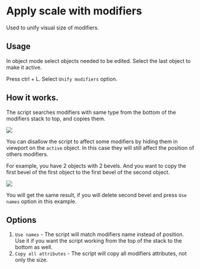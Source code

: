# Apply scale with modifiers

Used to unify visual size of modifiers. 

## Usage

In object mode select objects needed to be edited. Select the last object to make it active. 

Press ctrl + L. Select `Unify modifiers` option.

## How it works.

The script searches modifiers with same type from the bottom of the modifiers stack to top, and copies them.

![](https://raw.githubusercontent.com/artempoletsky/blender_scale_with_modifiers/master/img/example%202.png)

You can disallow the script to affect some modifiers by hiding them in viewport on the `active` object. 
In this case they will still affect the position of others modifiers.

For example, you have 2 objects with 2 bevels. 
And you want to copy the first bevel of the first object to the first bevel of the second object.

![](https://raw.githubusercontent.com/artempoletsky/blender_scale_with_modifiers/master/img/example%201.png)

You will get the same result, if you will delete second bevel and press `Use names` option in this example.

## Options

1. `Use names` - The script will match modifiers name instead of position.
Use it if you want the script working from the top of the stack to the bottom as well.
2. `Copy all attributes` - The script will copy all modifiers attributes, not only the size. 

